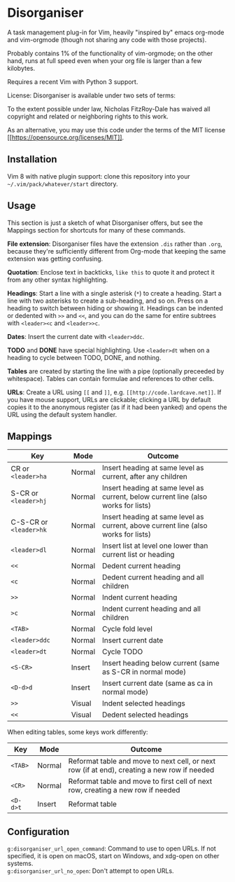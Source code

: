 Disorganiser
===

A task management plug-in for Vim, heavily "inspired by" emacs org-mode and vim-orgmode (though not sharing any code with those projects).

Probably contains 1% of the functionality of vim-orgmode; on the other hand, runs at full speed even when your org file is larger than a few kilobytes.

Requires a recent Vim with Python 3 support.

License: Disorganiser is available under two sets of terms:

To the extent possible under law, Nicholas FitzRoy-Dale has waived all copyright and related or neighboring rights to this work.

As an alternative, you may use this code under the terms of the MIT license [[https://opensource.org/licenses/MIT]].

Installation
---

Vim 8 with native plugin support: clone this repository into your `~/.vim/pack/whatever/start` directory.

Usage
---

This section is just a sketch of what Disorganiser offers, but see the Mappings section for shortcuts for many of these commands.

**File extension**: Disorganiser files have the extension `.dis` rather than `.org`, because they're sufficiently different from Org-mode that keeping the same extension was getting confusing.

**Quotation**: Enclose text in backticks, `like this` to quote it and protect it from any other syntax highlighting.

**Headings**: Start a line with a single asterisk (`*`) to create a heading. Start a line with two asterisks to create a sub-heading, and so on. Press <TAB> on a heading to switch between hiding or showing it. Headings can be indented or dedented with `>>` and `<<`, and you can do the same for entire subtrees with `<leader><c` and `<leader>>c`.

**Dates**: Insert the current date with `<leader>ddc`.

**TODO** and **DONE** have special highlighting. Use `<leader>dt` when on a heading to cycle between TODO, DONE, and nothing.

**Tables** are created by starting the line with a pipe (optionally preceeded by whitespace). Tables can contain formulae and references to other cells.

**URLs**: Create a URL using `[[` and `]]`, e.g. `[[http://code.lardcave.net]]`. If you have mouse support, URLs are clickable; clicking a URL by default copies it to the anonymous register (as if it had been yanked) and opens the URL using the default system handler.

Mappings
---

Key                   | Mode   | Outcome
----------------------| ------ | -----------------------------------------------------------------------------------
CR or `<leader>ha`    | Normal | Insert heading at same level as current, after any children
S-CR or `<leader>hj`  | Normal | Insert heading at same level as current, below current line (also works for lists)
C-S-CR or `<leader>hk`| Normal | Insert heading at same level as current, above current line (also works for lists)
`<leader>dl`          | Normal | Insert list at level one lower than current list or heading
`<<`                  | Normal | Dedent current heading
`<c`                  | Normal | Dedent current heading and all children
`>>`                  | Normal | Indent current heading
`>c`                  | Normal | Indent current heading and all children
`<TAB>`               | Normal | Cycle fold level
`<leader>ddc`         | Normal | Insert current date
`<leader>dt`          | Normal | Cycle TODO
`<S-CR>`              | Insert | Insert heading below current (same as S-CR in normal mode)
`<D-d>d`              | Insert | Insert current date (same as <leader>ca in normal mode)
`>>`                  | Visual | Indent selected headings
`<<`                  | Visual | Dedent selected headings

When editing tables, some keys work differently:

Key                     | Mode   | Outcome
----------------------- | ------ | -----------------------------------------------------------------------------------
`<TAB>`                 | Normal | Reformat table and move to next cell, or next row (if at end), creating a new row if needed
`<CR>`                  | Normal | Reformat table and move to first cell of next row, creating a new row if needed
`<D-d>t`                | Insert | Reformat table
 
Configuration
---

`g:disorganiser_url_open_command`: Command to use to open URLs. If not specified, it is open on macOS, start on Windows, and xdg-open on other systems.  
`g:disorganiser_url_no_open`: Don't attempt to open URLs.

